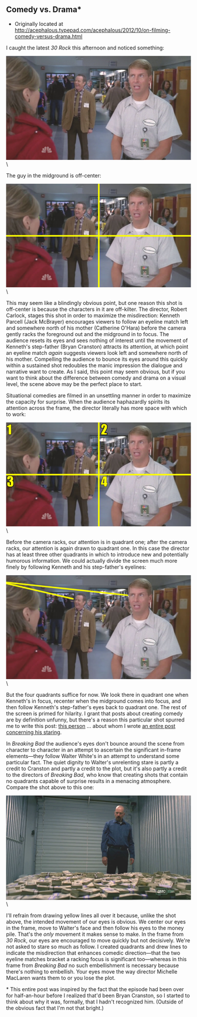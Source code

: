 ## Comedy vs. Drama\*

 * Originally located at http://acephalous.typepad.com/acephalous/2012/10/on-filming-comedy-versus-drama.html

I caught the latest *30 Rock* this afternoon and noticed something:

![6a00d8341c2df453ef017d3cac8cd8970c](images/themes/comedy-vs-drama/6a00d8341c2df453ef017d3cac8cd8970c.png)\ 

The guy in the midground is off-center:

![6a00d8341c2df453ef017ee421dab1970d](images/themes/comedy-vs-drama/6a00d8341c2df453ef017ee421dab1970d.jpg)\ 

This may seem like a blindingly obvious point, but one reason this shot is off-center is because the characters in it are off-kilter. The director, Robert Carlock, stages this shot in order to maximize the misdirection: Kenneth Parcell (Jack McBrayer) encourages viewers to follow an eyeline match left and somewhere north of his mother (Catherine O'Hara) before the camera gently racks the foreground out and the midground in to focus. The audience resets its eyes and sees nothing of interest until the movement of Kenneth's step-father (Bryan Cranston) attracts its attention, at which point an eyeline match *again* suggests viewers look left and somewhere north of his mother. Compelling the audience to bounce its eyes around this quickly within a sustained shot redoubles the manic impression the dialogue and narrative want to create. As I said, this point may seem obvious, but if you want to think about the difference between comedy and drama on a visual level, the scene above may be the perfect place to start. 

Situational comedies are filmed in an unsettling manner in order to maximize the capacity for surprise. When the audience haphazardly spirits its attention across the frame, the director literally has more space with which to work:

![6a00d8341c2df453ef017d3cacaa91970c](images/themes/comedy-vs-drama/6a00d8341c2df453ef017d3cacaa91970c.jpg)\ 

Before the camera racks, our attention is in quadrant one; after the camera racks, our attention is again drawn to quadrant one. In this case the director has at least three other quadrants in which to introduce new and potentially humorous information. We could actually divide the screen much more finely by following Kenneth and his step-father's eyelines:

![6a00d8341c2df453ef017d3cacb3fa970c](images/themes/comedy-vs-drama/6a00d8341c2df453ef017d3cacb3fa970c.jpg)\ 

But the four quadrants suffice for now. We look there in quadrant one when Kenneth's in focus, recenter when the midground comes into focus, and then follow Kenneth's step-father's eyes back to quadrant one. The rest of the screen is primed for hilarity. I grant that posts about creating comedy are by definition unfunny, but there's a reason this particular shot spurred me to write this post: [this person](http://acephalous.typepad.com/acephalous/breaking-bad/) ... about whom I wrote [an entire post concerning his staring](http://acephalous.typepad.com/acephalous/2012/09/breaking-bad-gliding-over-all-.html). 

In *Breaking Bad* the audience's eyes don't bounce around the scene from character to character in an attempt to ascertain the significant in-frame elements—they follow Walter White's in an attempt to understand some particular fact. The quiet dignity to Walter's unrelenting stare is partly a credit to Cranston and partly a credit to the plot, but it's also partly a credit to the directors of *Breaking Bad*, who know that creating shots that contain no quadrants capable of surprise results in a menacing atmosphere. Compare the shot above to this one:

![6a00d8341c2df453ef017c327e3e15970b](images/themes/comedy-vs-drama/6a00d8341c2df453ef017c327e3e15970b.png)\ 

I'll refrain from drawing yellow lines all over it because, unlike the shot above, the intended movement of our eyes is obvious. We center our eyes in the frame, move to Walter's face and then follow his eyes to the money pile. That's the *only* movement it makes sense to make. In the frame from *30 Rock*, our eyes are encouraged to move quickly but not decisively. We're not asked to stare so much as follow. I created quadrants and drew lines to indicate the misdirection that enhances comedic direction—that the two eyeline matches bracket a racking focus is significant too—whereas in this frame from *Breaking Bad* no such embellishment is necessary because there's nothing to embellish. Your eyes move the way director Michelle MacLaren wants them to or you lose the plot. 

\* This entire post was inspired by the fact that the episode had been 
over for half-an-hour before I realized that'd been Bryan Cranston, so I
 started to think about why it was, formally, that I hadn't recognized 
him. (Outside of the obvious fact that I'm not that bright.)
